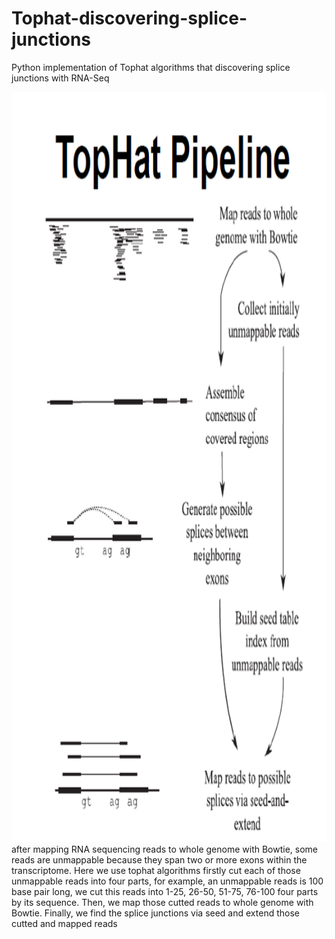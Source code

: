 # Tophat-discovering-splice-junctions
Python implementation of Tophat algorithms that discovering splice junctions with RNA-Seq

<img src="./images/tophat.png" width=800 height=1200 />
after mapping RNA sequencing reads to whole genome with Bowtie, some reads are unmappable because they span two or more exons within the transcriptome. 
Here we use tophat algorithms firstly cut each of those unmappable reads into four parts, for example, 
an unmappable reads is 100 base pair long, we cut this reads into 1-25, 26-50, 51-75, 76-100 four parts by its sequence. Then, we map those cutted reads to whole genome with Bowtie. Finally, we find the splice junctions via seed and extend those cutted and mapped reads
